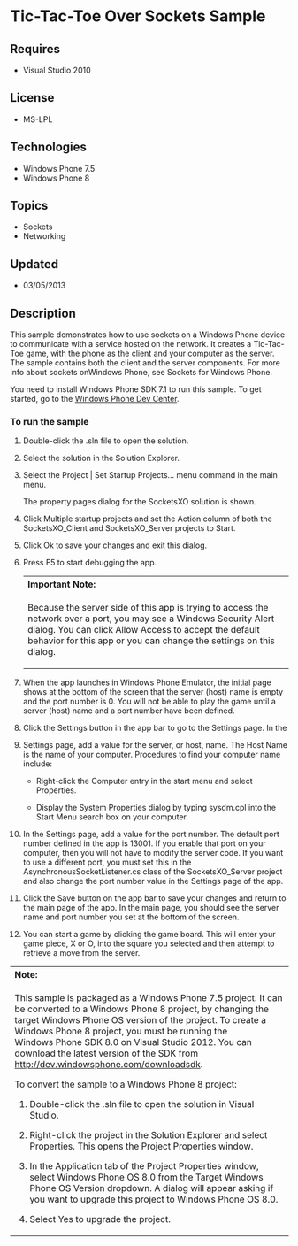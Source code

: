 # Tic-Tac-Toe Over Sockets Sample
## Requires
- Visual Studio 2010
## License
- MS-LPL
## Technologies
- Windows Phone 7.5
- Windows Phone 8
## Topics
- Sockets
- Networking
## Updated
- 03/05/2013
## Description

<div id="mainBody">
<p></p>
<div class="introduction">
<p>This sample demonstrates how to use sockets on a Windows&nbsp;Phone device to communicate with a service hosted on the network. It creates a Tic-Tac-Toe game, with the phone as the client and your computer as the server. The sample contains both the client and
 the server components. For more info about sockets onWindows&nbsp;Phone, see <span><span class="nolink">Sockets for Windows Phone</span></span>.</p>
<p>You need to install Windows&nbsp;Phone&nbsp;SDK&nbsp;7.1 to run this sample. To get started, go to the
<a href="http://go.microsoft.com/fwlink/?LinkId=259204">Windows Phone Dev Center</a>.</p>
<h3 class="procedureSubHeading">To run the sample</h3>
<div class="subSection">
<ol>
<li>
<p>Double-click the <span value=".sln"><span class="keyword">.sln</span></span> file to open the solution.
</p>
</li><li>
<p>Select the solution in the Solution Explorer.</p>
</li><li>
<p>Select the <span class="ui">Project | Set Startup Projects…</span> menu command in the main menu.</p>
<p>The property pages dialog for the SocketsXO solution is shown.</p>
</li><li>
<p>Click <span class="ui">Multiple startup projects</span> and set the <span class="ui">
Action</span> column of both the SocketsXO_Client and SocketsXO_Server projects to
<span class="ui">Start</span>.</p>
</li><li>
<p>Click <span class="ui">Ok</span> to save your changes and exit this dialog.</p>
</li><li>
<p>Press F5 to start debugging the app.</p>
<div class="alert">
<table width="100%" cellspacing="0" cellpadding="0">
<tbody>
<tr>
<th align="left"><b>Important Note:</b> </th>
</tr>
<tr>
<td>
<p>Because the server side of this app is trying to access the network over a port, you may see a Windows Security Alert dialog. You can click
<span class="ui">Allow Access</span> to accept the default behavior for this app or you can change the settings on this dialog.
</p>
</td>
</tr>
</tbody>
</table>
</div>
</li><li>
<p>When the app launches in Windows Phone Emulator, the initial page shows at the bottom of the screen that the server (host) name is empty and the port number is 0. You will not be able to play the game until a server (host) name and a port number have been
 defined.</p>
</li><li>
<p>Click the <span class="ui">Settings</span> button in the app bar to go to the
<span class="ui">Settings</span> page. In the </p>
</li><li>
<p><span class="ui">Settings</span> page, add a value for the server, or host, name. The Host Name is the name of your computer. Procedures to find your computer name include:
</p>
<ul>
<li>
<p>Right-click the <span class="ui">Computer</span> entry in the start menu and select
<span class="ui">Properties</span>.</p>
</li><li>
<p>Display the <span class="ui">System Properties</span> dialog by typing <span class="input">
sysdm.cpl</span> into the <span class="ui">Start Menu</span> search box on your computer.</p>
</li></ul>
</li><li>
<p>In the <span class="ui">Settings</span> page, add a value for the port number. The default port number defined in the app is 13001. If you enable that port on your computer, then you will not have to modify the server code. If you want to use a different
 port, you must set this in the AsynchronousSocketListener.cs class of the SocketsXO_Server project and also change the port number value in the
<span class="ui">Settings</span> page of the app.</p>
</li><li>
<p>Click the <span class="ui">Save</span> button on the app bar to save your changes and return to the main page of the app. In the main page, you should see the server name and port number you set at the bottom of the screen.</p>
</li><li>
<p>You can start a game by clicking the game board. This will enter your game piece,
<span class="ui">X</span> or <span class="ui">O</span>, into the square you selected and then attempt to retrieve a move from the server.</p>
</li></ol>
</div>
<div class="alert">
<table width="100%" cellspacing="0" cellpadding="0">
<tbody>
<tr>
<th align="left"><b>Note:</b> </th>
</tr>
<tr>
<td>
<p>This sample is packaged as a Windows&nbsp;Phone&nbsp;7.5 project. It can be converted to a Windows&nbsp;Phone&nbsp;8 project, by changing the target Windows Phone OS version of the project. To create a Windows&nbsp;Phone&nbsp;8 project, you must be running the Windows&nbsp;Phone&nbsp;SDK&nbsp;8.0 on
 Visual Studio 2012. You can download the latest version of the SDK from <a href="http://dev.windowsphone.com/downloadsdk">
http://dev.windowsphone.com/downloadsdk</a>.</p>
<p>To convert the sample to a Windows&nbsp;Phone&nbsp;8 project:</p>
<ol>
<li>
<p>Double-click the <span class="ui">.sln</span> file to open the solution in Visual Studio.</p>
</li><li>
<p>Right-click the project in the <span class="ui">Solution Explorer</span> and select
<span class="ui">Properties</span>. This opens the <span class="ui">Project Properties</span> window.</p>
</li><li>
<p>In the <span class="ui">Application</span> tab of the Project Properties window, select
<span class="ui">Windows Phone OS 8.0</span> from the <span class="ui">Target Windows Phone OS Version</span> dropdown. A dialog will appear asking if you want to upgrade this project to Windows Phone OS 8.0.</p>
</li><li>
<p>Select <span class="ui">Yes</span> to upgrade the project.</p>
</li></ol>
</td>
</tr>
</tbody>
</table>
</div>
</div>
</div>
